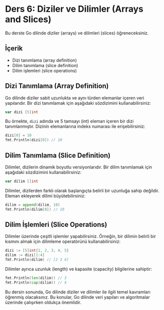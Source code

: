 # Ders 6: Diziler ve Dilimler (Arrays and Slices)

Bu derste Go dilinde diziler (arrays) ve dilimleri (slices) öğreneceksiniz.

## İçerik

- Dizi tanımlama (array definition)
- Dilim tanımlama (slice definition)
- Dilim işlemleri (slice operations)

## Dizi Tanımlama (Array Definition)

Go dilinde diziler sabit uzunlukta ve aynı türden elemanlar içeren veri yapılarıdır. Bir dizi tanımlamak için aşağıdaki sözdizimini kullanabilirsiniz:

```go
var dizi [5]int
```

Bu örnekte, `dizi` adında ve 5 tamsayı (int) eleman içeren bir dizi tanımlanmıştır. Dizinin elemanlarına indeks numarası ile erişebilirsiniz:

```go
dizi[0] = 10
fmt.Println(dizi[0]) // 10
```

## Dilim Tanımlama (Slice Definition)

Dilimler, dizilerin dinamik boyutlu versiyonlarıdır. Bir dilim tanımlamak için aşağıdaki sözdizimini kullanabilirsiniz:

```go
var dilim []int
```

Dilimler, dizilerden farklı olarak başlangıçta belirli bir uzunluğa sahip değildir. Eleman ekleyerek dilimi büyütebilirsiniz:

```go
dilim = append(dilim, 10)
fmt.Println(dilim[0]) // 10
```

## Dilim İşlemleri (Slice Operations)

Dilimler üzerinde çeşitli işlemler yapabilirsiniz. Örneğin, bir dilimin belirli bir kısmını almak için dilimleme operatörünü kullanabilirsiniz:

```go
dizi := [5]int{1, 2, 3, 4, 5}
dilim := dizi[1:4]
fmt.Println(dilim) // [2 3 4]
```

Dilimler ayrıca uzunluk (length) ve kapasite (capacity) bilgilerine sahiptir:

```go
fmt.Println(len(dilim)) // 3
fmt.Println(cap(dilim)) // 4
```

Bu dersin sonunda, Go dilinde diziler ve dilimler ile ilgili temel kavramları öğrenmiş olacaksınız. Bu konular, Go dilinde veri yapıları ve algoritmalar üzerinde çalışırken oldukça önemlidir.
